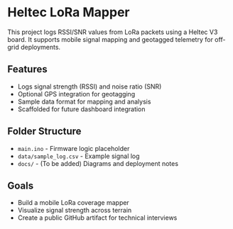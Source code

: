# Heltec LoRa Mapper

This project logs RSSI/SNR values from LoRa packets using a Heltec V3 board. It supports mobile signal mapping and geotagged telemetry for off-grid deployments.

## Features
- Logs signal strength (RSSI) and noise ratio (SNR)
- Optional GPS integration for geotagging
- Sample data format for mapping and analysis
- Scaffolded for future dashboard integration

## Folder Structure
- `main.ino` - Firmware logic placeholder
- `data/sample_log.csv` - Example signal log
- `docs/` - (To be added) Diagrams and deployment notes

## Goals
- Build a mobile LoRa coverage mapper
- Visualize signal strength across terrain
- Create a public GitHub artifact for technical interviews

